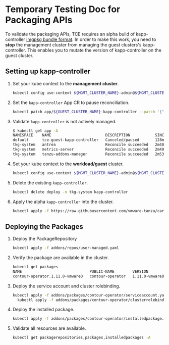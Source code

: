 # Temporary Testing Doc for Packaging APIs

To validate the packaging APIs, TCE requires an alpha build of kapp-controller
[imgpkg bundle
format](https://github.com/vmware-tanzu/carvel-kapp-controller/issues/57). In
order to make this work, you need to **stop** the management cluster from
managing the guest clusters's kapp-controller. This enables you to mutate the
version of kapp-controller on the guest cluster.

## Setting up kapp-controller

1. Set your kube context to the **management cluster**.

    ```sh
    kubectl config use-context ${MGMT_CLUSTER_NAME}-admin@${MGMT_CLUSTER_NAME}
    ```

1. Set the `kapp-controller` App CR to pause reconciliation.

    ```sh
    kubectl patch app/${GUEST_CLUSTER_NAME}-kapp-controller --patch '{"spec":{"paused":true}}' --type=merge
    ```

1. Validate `kapp-controller` is not actively managed.

    ```sh
    $ kubectl get app -A
    NAMESPACE    NAME                        DESCRIPTION           SINCE-DEPLOY   AGE
    default      tce-guest-kapp-controller   Canceled/paused       128m           135m
    tkg-system   antrea                      Reconcile succeeded   2m40s          152m
    tkg-system   metrics-server              Reconcile succeeded   2m49s          149m
    tkg-system   tanzu-addons-manager        Reconcile succeeded   2m53s          153m
    ```

1. Set your kube context to the **workload/guest** cluster.

    ```sh
    kubectl config use-context ${MGMT_CLUSTER_NAME}-admin@${MGMT_CLUSTER_NAME}
    ```

1. Delete the existing `kapp-controller`.

   ```sh
   kubectl delete deploy -n tkg-system kapp-controller
   ```

1. Apply the alpha `kapp-controller` into the cluster.

   ```sh
   kubectl apply -f https://raw.githubusercontent.com/vmware-tanzu/carvel-kapp-controller/dev-packaging/alpha-releases/v0.17.0-alpha.1.yml
   ```

## Deploying the Packages

1. Deploy the PackageRepository

   ```sh
   kubectl apply -f addons/repos/user-managed.yaml
   ```

1. Verify the package are available in the cluster.

   ```sh
   kubectl get packages
   NAME                              PUBLIC-NAME        VERSION          AGE
   contour-operator.1.11.0-vmware0   contour-operator   1.11.0-vmware0   112m
   ```

1. Deploy the service account and cluster rolebinding.

   ```sh
   kubectl apply -f addons/packages/contour-operator/serviceaccount.yaml &&\
     kubectl apply -f addons/packages/contour-operator/clusterrolebinding.yaml
   ```

1. Deploy the installed package.

   ```sh
   kubectl apply -f addons/packages/contour-operator/installedpackage.yaml
   ```

1. Validate all resources are available.

   ```sh
   kubectl get packagerepositories,packages,installedpackages -A
   ```
